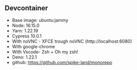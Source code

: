 ## Devcontainer

- Base image: ubuntu:jammy
- Node: 16.15.0
- Yarn: 1.22.19
- Cypress 10.0.1
- With noVNC - XFCE trough noVNC (http://localhost:6080)
- With google-chrome
- With Vscode- Zsh + Oh my zsh!
- Deno: 1.22.1
- github: https://github.com/spike-land/monorepo
